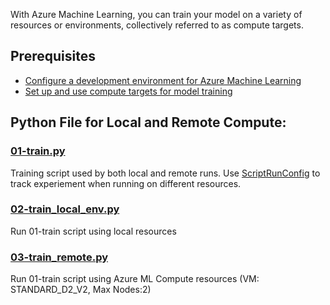 With Azure Machine Learning, you can train your model on a variety of resources or environments, collectively referred to as compute targets.

## Prerequisites
- [Configure a development environment for Azure Machine Learning](https://docs.microsoft.com/en-us/azure/machine-learning/service/how-to-configure-environment#local)
- [Set up and use compute targets for model training](https://docs.microsoft.com/en-us/azure/machine-learning/service/how-to-set-up-training-targets)


## Python File for Local and Remote Compute:

### [01-train.py](01-train.py)
Training script used by both local and remote runs. Use [ScriptRunConfig](https://docs.microsoft.com/en-us/azure/machine-learning/service/how-to-track-experiments#option-2-use-scriptrunconfig) to track experiement when running on different resources.
### [02-train_local_env.py](02-train_local_env.py)
Run 01-train script using local resources
### [03-train_remote.py](03-train_remote.py)
Run 01-train script using Azure ML Compute resources (VM: STANDARD_D2_V2, Max Nodes:2)
